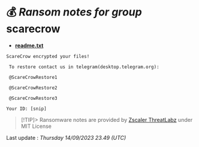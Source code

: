 # 💰 _Ransom notes for group_ scarecrow
* **[readme.txt](https://ransomware.live/ransomware_notes/scarecrow/readme.txt)**

```
ScareCrow encrypted your files!  

 To restore contact us in telegram(desktop.telegram.org): 

 @ScareCrowRestore1 

 @ScareCrowRestore2

 @ScareCrowRestore3

Your ID: [snip]

```


> [!TIP]> Ransomware notes are provided by [Zscaler ThreatLabz](https://github.com/threatlabz/ransomware_notes) under MIT License
> 




Last update : _Thursday 14/09/2023 23.49 (UTC)_

